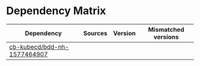 # Dependency Matrix

Dependency | Sources | Version | Mismatched versions
---------- | ------- | ------- | -------------------
[cb-kubecd/bdd-nh-1577464907](https://github.com/cb-kubecd/bdd-nh-1577464907.git) |  | []() | 
